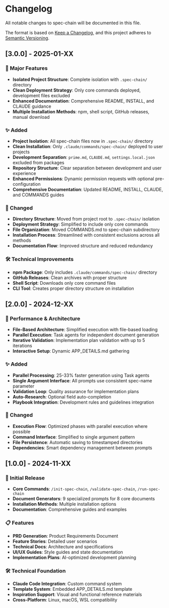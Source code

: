 # Changelog

All notable changes to spec-chain will be documented in this file.

The format is based on [Keep a Changelog](https://keepachangelog.com/en/1.0.0/),
and this project adheres to [Semantic Versioning](https://semver.org/spec/v2.0.0.html).

## [3.0.0] - 2025-01-XX

### 🎯 Major Features
- **Isolated Project Structure**: Complete isolation with `.spec-chain/` directory
- **Clean Deployment Strategy**: Only core commands deployed, development files excluded
- **Enhanced Documentation**: Comprehensive README, INSTALL, and CLAUDE guidance
- **Multiple Installation Methods**: npm, shell script, GitHub releases, manual download

### ✨ Added
- **Project Isolation**: All spec-chain files now in `.spec-chain/` directory
- **Clean Installation**: Only `.claude/commands/spec-chain/` deployed to user projects
- **Development Separation**: `prime.md`, `CLAUDE.md`, `settings.local.json` excluded from packages
- **Repository Structure**: Clear separation between development and user experience
- **Enhanced Permissions**: Dynamic permission requests with optional pre-configuration
- **Comprehensive Documentation**: Updated README, INSTALL, CLAUDE, and COMMANDS guides

### 🔄 Changed
- **Directory Structure**: Moved from project root to `.spec-chain/` isolation
- **Deployment Strategy**: Simplified to include only core commands
- **File Organization**: Moved COMMANDS.md to spec-chain subdirectory
- **Installation Process**: Streamlined with consistent exclusions across all methods
- **Documentation Flow**: Improved structure and reduced redundancy

### 🛠️ Technical Improvements
- **npm Package**: Only includes `.claude/commands/spec-chain/` directory
- **GitHub Releases**: Clean archives with proper structure
- **Shell Script**: Downloads only core command files
- **CLI Tool**: Creates proper directory structure on installation

## [2.0.0] - 2024-12-XX

### 🚀 Performance & Architecture
- **File-Based Architecture**: Simplified execution with file-based loading
- **Parallel Execution**: Task agents for independent document generation
- **Iterative Validation**: Implementation plan validation with up to 5 iterations
- **Interactive Setup**: Dynamic APP_DETAILS.md gathering

### ✨ Added
- **Parallel Processing**: 25-33% faster generation using Task agents
- **Single Argument Interface**: All prompts use consistent spec-name parameter
- **Validation Loop**: Quality assurance for implementation plans
- **Auto-Research**: Optional field auto-completion
- **Playbook Integration**: Development rules and guidelines integration

### 🔄 Changed
- **Execution Flow**: Optimized phases with parallel execution where possible
- **Command Interface**: Simplified to single argument pattern
- **File Persistence**: Automatic saving to timestamped directories
- **Dependencies**: Smart dependency management between prompts

## [1.0.0] - 2024-11-XX

### 🎉 Initial Release
- **Core Commands**: `/init-spec-chain`, `/validate-spec-chain`, `/run-spec-chain`
- **Document Generators**: 9 specialized prompts for 8 core documents
- **Installation Methods**: Multiple installation options
- **Documentation**: Comprehensive guides and examples

### 📋 Features
- **PRD Generation**: Product Requirements Document
- **Feature Stories**: Detailed user scenarios
- **Technical Docs**: Architecture and specifications
- **UI/UX Guides**: Style guides and state documentation
- **Implementation Plans**: AI-optimized development planning

### 🛠️ Technical Foundation
- **Claude Code Integration**: Custom command system
- **Template System**: Embedded APP_DETAILS.md template
- **Inspiration Support**: Visual and functional reference materials
- **Cross-Platform**: Linux, macOS, WSL compatibility
